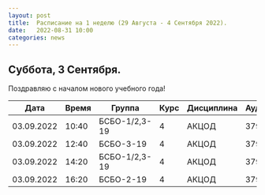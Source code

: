 ```yaml
---
layout: post
title:  Расписание на 1 неделю (29 Августа - 4 Сентября 2022).
date:   2022-08-31 10:00
categories: news
---
```



## Суббота, 3 Сентября.
Поздравляю с началом нового учебного года!

| Дата          | Время   | Группа               | Курс | Дисциплина  | Аудитория | Материалы |
| ------------- | ------- | -------------------- | ---- | ----------- | --------- | --------- |
|03.09.2022     |10:40    |БСБО-1/2,3-19         |4     |АКЦОД        | 379(С-20) |           |
|03.09.2022     |12:40    |БСБО-3-19             |4     |АКЦОД        | 379(С-20) |           |
|03.09.2022     |14:20    |БСБО-1/2,3-19         |4     |АКЦОД        | 379(С-20) |           |
|03.09.2022     |16:20    |БСБО-2-19             |4     |АКЦОД        | 379(С-20) |           |



